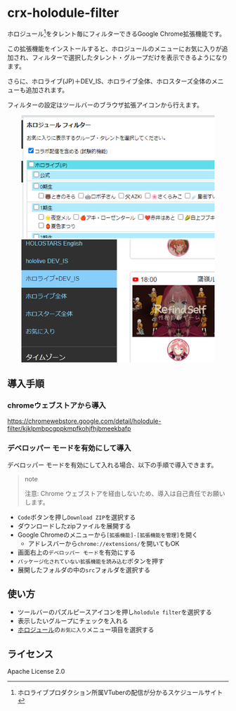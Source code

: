 # crx-holodule-filter

ホロジュール[^holodule]をタレント毎にフィルターできるGoogle Chrome拡張機能です。

この拡張機能をインストールすると、ホロジュールのメニューにお気に入りが追加され、フィルターで選択したタレント・グループだけを表示できるようになります。

さらに、ホロライブ(JP)＋DEV_IS、ホロライブ全体、ホロスターズ全体のメニューも追加されます。

フィルターの設定はツールバーのブラウザ拡張アイコンから行えます。

<p align="center">
  <img src="doc/screenshot_popup.png" alt="ポップアップ画面イメージ" />
  <img src="doc/screenshot_holodule-menu.png" alt="メニュー項目拡張イメージ" />
</p>

[^holodule]: ホロライブプロダクション所属VTuberの配信が分かるスケジュールサイト

## 導入手順

### chromeウェブストアから導入

https://chromewebstore.google.com/detail/holodule-filter/kjklpmbpcgppkmpfkohjfhjbmeekbafp

### デベロッパー モードを有効にして導入

デベロッパー モードを有効にして入れる場合、以下の手順で導入できます。

> note
>
> 注意: Chrome ウェブストアを経由しないため、導入は自己責任でお願いします。

- `Code`ボタンを押し`Download ZIP`を選択する
- ダウンロードしたzipファイルを展開する
- Google Chromeのメニューから`[拡張機能]-[拡張機能を管理]`を開く
  - アドレスバーから`chrome://extensions/`を開いてもOK
- 画面右上の`デベロッパー モード`を有効にする
- `パッケージ化されていない拡張機能を読み込む`ボタンを押す
- 展開したフォルダの中の`src`フォルダを選択する

## 使い方

- ツールバーのパズルピースアイコンを押し`holodule filter`を選択する
- 表示したいグループにチェックを入れる
- [ホロジュール](https://schedule.hololive.tv/lives)の`お気に入り`メニュー項目を選択する

## ライセンス

Apache License 2.0
